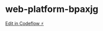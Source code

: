 # web-platform-bpaxjg

[Edit in Codeflow ⚡️](https://stackblitz.com/~/github.com/ali123plus/web-platform-bpaxjg)
